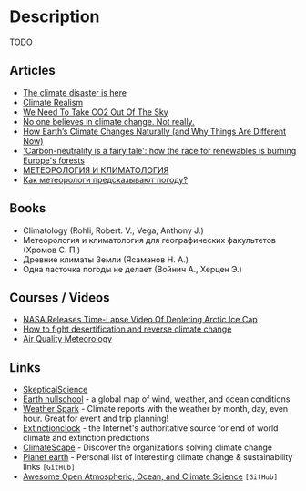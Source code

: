 # Description

TODO


## Articles

- [The climate disaster is here](https://www.theguardian.com/environment/ng-interactive/2021/oct/14/climate-change-happening-now-stats-graphs-maps-cop26)
- [Climate Realism](https://www.americanpurpose.com/blog/fukuyama/climate-realism/)
- [We Need To Take CO2 Out Of The Sky](https://www.orbuch.com/carbon-removal/)
- [No one believes in climate change. Not really.](https://www.riknieu.com/no-one-believes-in-climate-change-not-really/)
- [How Earth’s Climate Changes Naturally (and Why Things Are Different Now)](https://www.quantamagazine.org/how-earths-climate-changes-naturally-and-why-things-are-different-now-20200721/)
- ['Carbon-neutrality is a fairy tale': how the race for renewables is burning Europe's forests](https://www.theguardian.com/world/2021/jan/14/carbon-neutrality-is-a-fairy-tale-how-the-race-for-renewables-is-burning-europes-forests)
- [МЕТЕОРОЛОГИЯ И КЛИМАТОЛОГИЯ](https://www.krugosvet.ru/enc/Earth_sciences/geografiya/METEOROLOGIYA_I_KLIMATOLOGIYA.html)
- [Как метеорологи предсказывают погоду?](https://potomy.ru/world/434.html)


## Books

- Climatology (Rohli, Robert. V.; Vega, Anthony J.)
- Метеорология и климатология для географических факультетов (Хромов С. П.)
- Древние климаты Земли (Ясаманов Н. А.)
- Одна ласточка погоды не делает (Войнич А., Херцен Э.)


## Courses / Videos

- [NASA Releases Time-Lapse Video Of Depleting Arctic Ice Cap](https://youtu.be/qHE0n5c6-6g)
- [How to fight desertification and reverse climate change](https://www.ted.com/talks/allan_savory_how_to_fight_desertification_and_reverse_climate_change#t-992223)
- [Air Quality Meteorology](http://www.shodor.org/metweb/)


## Links

- [SkepticalScience](https://skepticalscience.com/)
- [Earth nullschool](https://earth.nullschool.net/) - a global map of wind, weather, and ocean conditions
- [Weather Spark](https://weatherspark.com/) - Climate reports with the weather by month, day, even hour. Great for event and trip planning!
- [Extinctionclock](https://extinctionclock.org/) - the Internet's authoritative source for end of world climate and extinction predictions
- [ClimateScape](https://climatescape.org/) - Discover the organizations solving climate change
- [Planet earth](https://github.com/timothyclifford/planet-earth) - Personal list of interesting climate change & sustainability links `[GitHub]`
- [Awesome Open Atmospheric, Ocean, and Climate Science](https://github.com/pangeo-data/awesome-open-climate-science) `[GitHub]`
